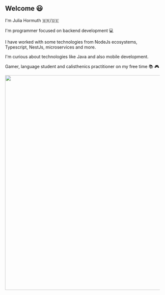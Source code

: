 ## Welcome :smiley:

I'm Julia Hormuth :brazil:/:de:

I'm programmer focused on backend development :computer:

I have worked with some technologies from NodeJs ecosystems, Typescript, NestJs, microservices and more.

I'm curious about technologies like Java and also mobile development.

Gamer, language student and calisthenics practitioner on my free time :books: :video_game:

<p align="center">
  <img src="https://c.tenor.com/OVhjxWihQwQAAAAC/darth-vader-dark-side.gif" width="700">
</p>
